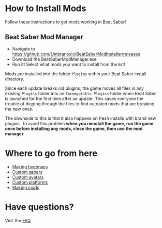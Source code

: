 <!-- TITLE: Beginners Guide for Users -->
<!-- SUBTITLE: How to install mods for Beat Saber -->

# How to Install Mods

Follow these instructions to get mods working in Beat Saber! 

## Beat Saber Mod Manager

* Navigate to https://github.com/Umbranoxio/BeatSaberModInstaller/releases
* Download the BeatSaberModManager.exe
* Run it! Select what mods you want to install from the list!

Mods are installed into the folder `Plugins` within your Beat Saber install directory.

Since each update breaks old plugins, the game moves all files in any existing `Plugins` folder into an `Incompatible Plugins` folder when Beat Saber is launched for the first time after an update. This saves everyone the trouble of digging through the files to find outdated mods that are breaking the new ones. 

The downside to this is that it also happens on fresh installs with brand new plugins. To avoid this problem **when you reinstall the game, run the game once before installing any mods, close the game, then use the mod manager.**

# Where to go from here
* [Making beatmaps](beginners-guide-mapping)
* [Custom sabers](custom-sabers)
* [Custom avatars](custom-avatars)
* [Custom platforms](custom-avatars)
* [Making mods](beginners-guide-modding)

# Have questions?
Visit the [FAQ](faq)